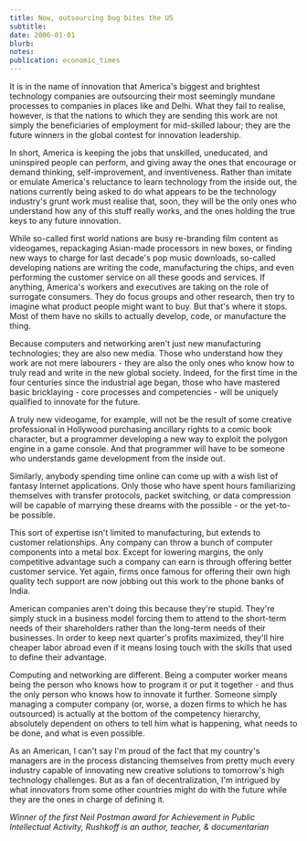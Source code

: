 ```yaml
---
title: Now, outsourcing bug bites the US
subtitle: 
date: 2006-01-01
blurb: 
notes: 
publication: economic_times
---
```


It is in the name of innovation that America's biggest and brightest technology companies are outsourcing their most seemingly mundane processes to companies in places like and Delhi. What they fail to realise, however, is that the nations to which they are sending this work are not simply the beneficiaries of employment for mid-skilled labour; they are the future winners in the global contest for innovation leadership.

In short, America is keeping the jobs that unskilled, uneducated, and uninspired people can perform, and giving away the ones that encourage or demand thinking, self-improvement, and inventiveness. Rather than imitate or emulate America's reluctance to learn technology from the inside out, the nations currently being asked to do what appears to be the technology industry's grunt work must realise that, soon, they will be the only ones who understand how any of this stuff really works, and the ones holding the true keys to any future innovation.

While so-called first world nations are busy re-branding film content as videogames, repackaging Asian-made processors in new boxes, or finding new ways to charge for last decade's pop music downloads, so-called developing nations are writing the code, manufacturing the chips, and even performing the customer service on all these goods and services. If anything, America's workers and executives are taking on the role of surrogate consumers. They do focus groups and other research, then try to imagine what product people might want to buy. But that's where it stops. Most of them have no skills to actually develop, code, or manufacture the thing.

Because computers and networking aren't just new manufacturing technologies; they are also new media. Those who understand how they work are not mere labourers - they are also the only ones who know how to truly read and write in the new global society. Indeed, for the first time in the four centuries since the industrial age began, those who have mastered basic bricklaying - core processes and competencies - will be uniquely qualified to innovate for the future.

A truly new videogame, for example, will not be the result of some creative professional in Hollywood purchasing ancillary rights to a comic book character, but a programmer developing a new way to exploit the polygon engine in a game console. And that programmer will have to be someone who understands game development from the inside out.

Similarly, anybody spending time online can come up with a wish list of fantasy Internet applications. Only those who have spent hours familiarizing themselves with transfer protocols, packet switching, or data compression will be capable of marrying these dreams with the possible - or the yet-to-be possible.

This sort of expertise isn't limited to manufacturing, but extends to customer relationships. Any company can throw a bunch of computer components into a metal box. Except for lowering margins, the only competitive advantage such a company can earn is through offering better customer service. Yet again, firms once famous for offering their own high quality tech support are now jobbing out this work to the phone banks of India.

American companies aren't doing this because they're stupid. They're simply stuck in a business model forcing them to attend to the short-term needs of their shareholders rather than the long-term needs of their businesses. In order to keep next quarter's profits maximized, they'll hire cheaper labor abroad even if it means losing touch with the skills that used to define their advantage.

Computing and networking are different. Being a computer worker means being the person who knows how to program it or put it together - and thus the only person who knows how to innovate it further. Someone simply managing a computer company (or, worse, a dozen firms to which he has outsourced) is actually at the bottom of the competency hierarchy, absolutely dependent on others to tell him what is happening, what needs to be done, and what is even possible.

As an American, I can't say I'm proud of the fact that my country's managers are in the process distancing themselves from pretty much every industry capable of innovating new creative solutions to tomorrow's high technology challenges. But as a fan of decentralization, I'm intrigued by what innovators from some other countries might do with the future while they are the ones in charge of defining it.

*Winner of the first Neil Postman award for Achievement in Public Intellectual Activity, Rushkoff is an author, teacher, & documentarian*
